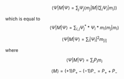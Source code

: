 $$\langle\Psi| M |\Psi\rangle = \sum_{j}\Psi_{j}{} \langle m_{j} | M | ( \sum_{i} \Psi_{i} |m_{i} \rangle )$$

which is equal to 
$$\langle\Psi| M |\Psi\rangle = \sum_{i,j} \Psi_{j}^{*} * \Psi_{i} * m_{i} \langle m_{j} | m_{i} \rangle $$

$$\langle\Psi| M |\Psi\rangle = \sum_{i} |\Psi_{i}|^{2} m_[i] $$ 

where 

$$\langle\Psi| M |\Psi\rangle = \sum_{i} P_{i} m_{i} $$

$$\langle M \rangle = (+1)P_{+} - (-1)P_{-} = P_{+} + P_{-} $$
